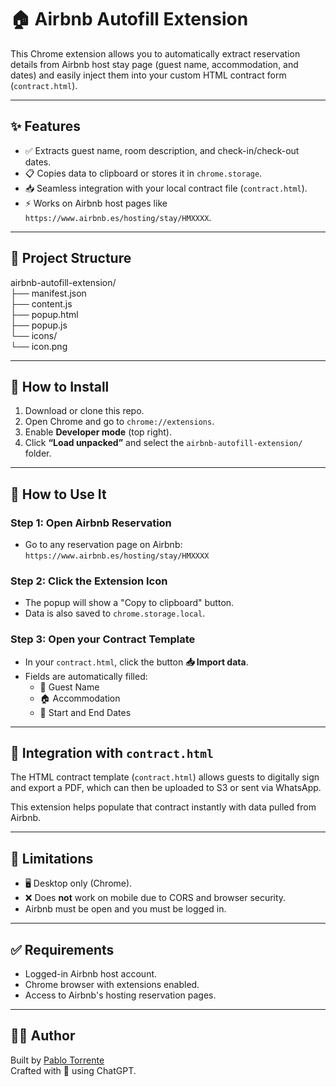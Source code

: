 # 🏠 Airbnb Autofill Extension

This Chrome extension allows you to automatically extract reservation details from Airbnb host stay page (guest name, accommodation, and dates) and easily inject them into your custom HTML contract form (`contract.html`).

---

## ✨ Features

- ✅ Extracts guest name, room description, and check-in/check-out dates.
- 📋 Copies data to clipboard or stores it in `chrome.storage`.
- 📥 Seamless integration with your local contract file (`contract.html`).
- ⚡ Works on Airbnb host pages like `https://www.airbnb.es/hosting/stay/HMXXXX`.

---

## 📁 Project Structure  
airbnb-autofill-extension/  
├── manifest.json  
├── content.js  
├── popup.html  
├── popup.js  
└── icons/  
         └── icon.png

---

## 🧩 How to Install

1. Download or clone this repo.
2. Open Chrome and go to `chrome://extensions`.
3. Enable **Developer mode** (top right).
4. Click **“Load unpacked”** and select the `airbnb-autofill-extension/` folder.

---

## 🚀 How to Use It

### Step 1: Open Airbnb Reservation
- Go to any reservation page on Airbnb:  
  `https://www.airbnb.es/hosting/stay/HMXXXX`

### Step 2: Click the Extension Icon
- The popup will show a "Copy to clipboard" button.
- Data is also saved to `chrome.storage.local`.

### Step 3: Open your Contract Template
- In your `contract.html`, click the button **📥 Import data**.
- Fields are automatically filled:
  - 👤 Guest Name
  - 🏠 Accommodation
  - 📅 Start and End Dates

---

## 📄 Integration with `contract.html`

The HTML contract template (`contract.html`) allows guests to digitally sign and export a PDF, which can then be uploaded to S3 or sent via WhatsApp.

This extension helps populate that contract instantly with data pulled from Airbnb.

---

## 🛑 Limitations

- 🖥️ Desktop only (Chrome).  
- ❌ Does **not** work on mobile due to CORS and browser security.
- Airbnb must be open and you must be logged in.

---

## ✅ Requirements

- Logged-in Airbnb host account.
- Chrome browser with extensions enabled.
- Access to Airbnb's hosting reservation pages.

---

## 🙋‍♂️ Author

Built by [Pablo Torrente](https://github.com/pableitor)  
Crafted with 💙 using ChatGPT.
